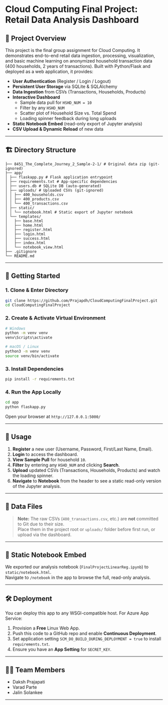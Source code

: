 # Cloud Computing Final Project: Retail Data Analysis Dashboard

## 📖 Project Overview

This project is the final group assignment for Cloud Computing. It demonstrates end-to-end retail data ingestion, processing, visualization, and basic machine learning on anonymized household transaction data (400 households, 2 years of transactions). Built with Python/Flask and deployed as a web application, it provides:

- **User Authentication** (Register / Login / Logout)  
- **Persistent User Storage** via SQLite & SQLAlchemy  
- **Data Ingestion** from CSVs (Transactions, Households, Products)  
- **Interactive Dashboard**  
  - Sample data pull for `HSHD_NUM = 10`  
  - Filter by any `HSHD_NUM`  
  - Scatter plot of Household Size vs. Total Spend  
  - Loading spinner feedback during long uploads  
- **Static Notebook Embed** (read-only export of Jupyter analysis)  
- **CSV Upload & Dynamic Reload** of new data  

---

## 🏗️ Directory Structure

```
├── 8451_The_Complete_Journey_2_Sample-2-1/ # Original data zip (git-ignored) 
├── app/ 
│ ├── flaskapp.py # Flask application entrypoint 
│ ├── requirements.txt # App-specific dependencies 
│ ├── users.db # SQLite DB (auto-generated) 
│ ├── uploads/ # Uploaded CSVs (git-ignored) 
│ │ ├── 400_households.csv 
│ │ ├── 400_products.csv 
│ │ └── 400_transactions.csv 
│ ├── static/ 
│ │ └── notebook.html # Static export of Jupyter notebook 
│ └── templates/ 
│   ├── base.html 
│   ├── home.html 
│   ├── register.html 
│   ├── login.html 
│   ├── success.html 
│   ├── index.html 
│   └── notebook_view.html 
├── .gitignore 
└── README.md
```

---

## 🚀 Getting Started

### 1. Clone & Enter Directory
```bash
git clone https://github.com/Prajapdh/CloudComputingFinalProject.git
cd CloudComputingFinalProject
```

### 2. Create & Activate Virtual Environment
```bash
# Windows
python -m venv venv
venv\Scripts\activate

# macOS / Linux
python3 -m venv venv
source venv/bin/activate
```

### 3. Install Dependencies
```bash
pip install -r requirements.txt
```

### 4. Run the App Locally
```bash
cd app
python flaskapp.py
```
Open your browser at `http://127.0.0.1:5000/`

---

## 🔧 Usage

1. **Register** a new user (Username, Password, First/Last Name, Email).  
2. **Login** to access the dashboard.  
3. **View Sample Pull** for household `10`.  
4. **Filter** by entering any `HSHD_NUM` and clicking **Search**.  
5. **Upload** updated CSVs (Transactions, Households, Products) and watch the loading spinner.  
6. **Navigate** to **Notebook** from the header to see a static read-only version of the Jupyter analysis.

---

## 📂 Data Files

> **Note:** The raw CSVs (`400_transactions.csv`, etc.) are **not** committed to Git due to their size.  
> Place them in the project root or `uploads/` folder before first run, or upload via the dashboard.

---

## 📓 Static Notebook Embed

We exported our analysis notebook (`FinalProjectLinearReg.ipynb`) to `static/notebook.html`.  
Navigate to `/notebook` in the app to browse the full, read-only analysis.

---

## 🛠️ Deployment

You can deploy this app to any WSGI-compatible host. For Azure App Service:

1. Provision a **Free** Linux Web App.  
2. Push this code to a GitHub repo and enable **Continuous Deployment**.  
3. Set application setting `SCM_DO_BUILD_DURING_DEPLOYMENT = true` to install `requirements.txt`.  
4. Ensure you have an **App Setting** for `SECRET_KEY`.  

---

## 🧑‍💻 Team Members

- Daksh Prajapati  
- Varad Parte  
- Jalin Solankee  

---
